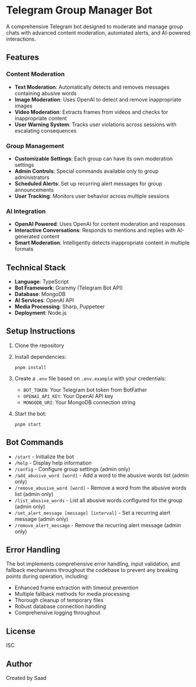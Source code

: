 # Telegram Group Manager Bot

A comprehensive Telegram bot designed to moderate and manage group chats with advanced content moderation, automated alerts, and AI-powered interactions.

## Features

### Content Moderation
- **Text Moderation**: Automatically detects and removes messages containing abusive words
- **Image Moderation**: Uses OpenAI to detect and remove inappropriate images
- **Video Moderation**: Extracts frames from videos and checks for inappropriate content
- **User Warning System**: Tracks user violations across sessions with escalating consequences

### Group Management
- **Customizable Settings**: Each group can have its own moderation settings
- **Admin Controls**: Special commands available only to group administrators
- **Scheduled Alerts**: Set up recurring alert messages for group announcements
- **User Tracking**: Monitors user behavior across multiple sessions

### AI Integration
- **OpenAI Powered**: Uses OpenAI for content moderation and responses
- **Interactive Conversations**: Responds to mentions and replies with AI-generated content
- **Smart Moderation**: Intelligently detects inappropriate content in multiple formats

## Technical Stack

- **Language**: TypeScript
- **Bot Framework**: Grammy (Telegram Bot API)
- **Database**: MongoDB
- **AI Services**: OpenAI API
- **Media Processing**: Sharp, Puppeteer
- **Deployment**: Node.js

## Setup Instructions

1. Clone the repository
2. Install dependencies:
   ```
   pnpm install
   ```
3. Create a `.env` file based on `.env.example` with your credentials:
   - `BOT_TOKEN`: Your Telegram bot token from BotFather
   - `OPENAI_API_KEY`: Your OpenAI API key
   - `MONGODB_URI`: Your MongoDB connection string

4. Start the bot:
   ```
   pnpm start
   ```

## Bot Commands

- `/start` - Initialize the bot
- `/help` - Display help information
- `/config` - Configure group settings (admin only)
- `/add_abusive_word [word]` - Add a word to the abusive words list (admin only)
- `/remove_abusive_word [word]` - Remove a word from the abusive words list (admin only)
- `/list_abusive_words` - List all abusive words configured for the group (admin only)
- `/set_alert_message [message] [interval]` - Set a recurring alert message (admin only)
- `/remove_alert_message` - Remove the recurring alert message (admin only)

## Error Handling

The bot implements comprehensive error handling, input validation, and fallback mechanisms throughout the codebase to prevent any breaking points during operation, including:

- Enhanced frame extraction with timeout prevention
- Multiple fallback methods for media processing
- Thorough cleanup of temporary files
- Robust database connection handling
- Comprehensive logging throughout

## License

ISC

## Author

Created by Saad
